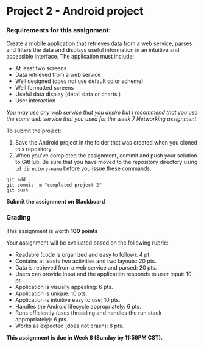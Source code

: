 # Project 2 - Android project

### Requirements for this assignment:
Create a mobile application that retrieves data from a web service, parses and filters the data and displays useful information in an intuitive and accessible interface. The application must include:
- At least two screens
- Data retrieved from a web service
- Well designed (does not use default color scheme)
- Well formatted screens
- Useful data display (detail data or charts )
- User interaction

*You may use any web service that you desire but I recommend that you use the same web service that you used for the week 7 Networking assignment.*

To submit the project:
1. Save the Android project in the folder that was created when you cloned this repository.
2. When you've completed the assignment, commit and push your solution to GitHub. Be sure that you have moved to the repository directory using `cd directory-name` before you issue these commands.
```
git add .
git commit -m "completed project 2"
git push
```

**Submit the assignment on Blackboard**


### Grading

This assignment is worth **100 points**

Your assignment will be evaluated based on the following rubric:
- Readable (code is organized and easy to follow): 4 pt.
- Contains at leasts two activities and two layouts: 20 pts.
- Data is retrieved from a web service and parsed: 20 pts.
- Users can provide input and the application responds to user input: 10 pt.
- Application is visually appealing: 6 pts.
- Application is unique: 10 pts.
- Application is intuitive easy to use: 10 pts.
- Handles the Android lifecycle appropriately: 6 pts.
- Runs efficiently (uses threading and handles the run stack appropriately): 6 pts.
- Works as expected (does not crash): 8 pts.




**This assignment is due in Week 8 (Sunday by 11:59PM CST).**
